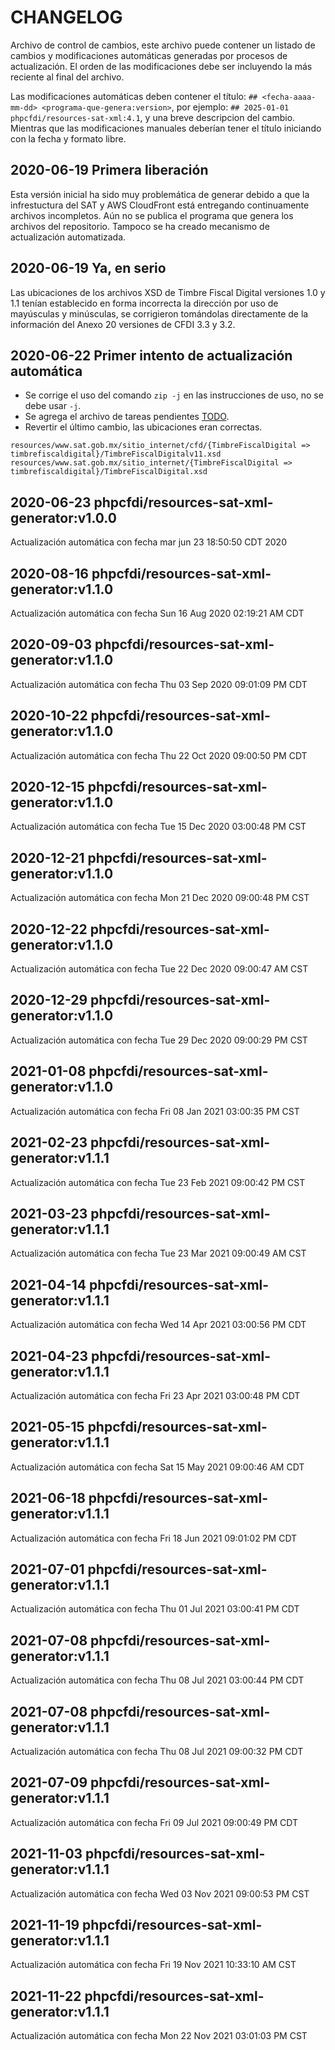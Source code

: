 # CHANGELOG

Archivo de control de cambios, este archivo puede contener un listado de cambios y modificaciones automáticas generadas por procesos de actualización. El orden de las modificaciones debe ser incluyendo la más reciente al final del archivo.

Las modificaciones automáticas deben contener el título: `## <fecha-aaaa-mm-dd> <programa-que-genera:version>`, por ejemplo: `## 2025-01-01 phpcfdi/resources-sat-xml:4.1`, y una breve descripcion del cambio. Mientras que las modificaciones manuales deberían tener el título iniciando con la fecha y formato libre.

## 2020-06-19 Primera liberación

Esta versión inicial ha sido muy problemática de generar debido a que la infrestuctura del SAT y AWS CloudFront está entregando continuamente archivos incompletos. Aún no se publica el programa que genera los archivos del repositorio. Tampoco se ha creado mecanismo de actualización automatizada.

## 2020-06-19 Ya, en serio

Las ubicaciones de los archivos XSD de Timbre Fiscal Digital versiones 1.0 y 1.1 tenían establecido en forma incorrecta la dirección por uso de mayúsculas y minúsculas, se corrigieron tomándolas directamente de la información del Anexo 20 versiones de CFDI 3.3 y 3.2.

## 2020-06-22 Primer intento de actualización automática

- Se corrige el uso del comando `zip -j` en las instrucciones de uso, no se debe usar `-j`.
- Se agrega el archivo de tareas pendientes [TODO](TODO.md).
- Revertir el último cambio, las ubicaciones eran correctas.

```text
resources/www.sat.gob.mx/sitio_internet/cfd/{TimbreFiscalDigital => timbrefiscaldigital}/TimbreFiscalDigitalv11.xsd
resources/www.sat.gob.mx/sitio_internet/{TimbreFiscalDigital => timbrefiscaldigital}/TimbreFiscalDigital.xsd
```

## 2020-06-23 phpcfdi/resources-sat-xml-generator:v1.0.0 

Actualización automática con fecha mar jun 23 18:50:50 CDT 2020

## 2020-08-16 phpcfdi/resources-sat-xml-generator:v1.1.0 

Actualización automática con fecha Sun 16 Aug 2020 02:19:21 AM CDT

## 2020-09-03 phpcfdi/resources-sat-xml-generator:v1.1.0 

Actualización automática con fecha Thu 03 Sep 2020 09:01:09 PM CDT

## 2020-10-22 phpcfdi/resources-sat-xml-generator:v1.1.0 

Actualización automática con fecha Thu 22 Oct 2020 09:00:50 PM CDT

## 2020-12-15 phpcfdi/resources-sat-xml-generator:v1.1.0 

Actualización automática con fecha Tue 15 Dec 2020 03:00:48 PM CST

## 2020-12-21 phpcfdi/resources-sat-xml-generator:v1.1.0 

Actualización automática con fecha Mon 21 Dec 2020 09:00:48 PM CST

## 2020-12-22 phpcfdi/resources-sat-xml-generator:v1.1.0 

Actualización automática con fecha Tue 22 Dec 2020 09:00:47 AM CST

## 2020-12-29 phpcfdi/resources-sat-xml-generator:v1.1.0 

Actualización automática con fecha Tue 29 Dec 2020 09:00:29 PM CST

## 2021-01-08 phpcfdi/resources-sat-xml-generator:v1.1.0 

Actualización automática con fecha Fri 08 Jan 2021 03:00:35 PM CST

## 2021-02-23 phpcfdi/resources-sat-xml-generator:v1.1.1 

Actualización automática con fecha Tue 23 Feb 2021 09:00:42 PM CST

## 2021-03-23 phpcfdi/resources-sat-xml-generator:v1.1.1 

Actualización automática con fecha Tue 23 Mar 2021 09:00:49 AM CST

## 2021-04-14 phpcfdi/resources-sat-xml-generator:v1.1.1 

Actualización automática con fecha Wed 14 Apr 2021 03:00:56 PM CDT

## 2021-04-23 phpcfdi/resources-sat-xml-generator:v1.1.1 

Actualización automática con fecha Fri 23 Apr 2021 03:00:48 PM CDT

## 2021-05-15 phpcfdi/resources-sat-xml-generator:v1.1.1 

Actualización automática con fecha Sat 15 May 2021 09:00:46 AM CDT

## 2021-06-18 phpcfdi/resources-sat-xml-generator:v1.1.1 

Actualización automática con fecha Fri 18 Jun 2021 09:01:02 PM CDT

## 2021-07-01 phpcfdi/resources-sat-xml-generator:v1.1.1 

Actualización automática con fecha Thu 01 Jul 2021 03:00:41 PM CDT

## 2021-07-08 phpcfdi/resources-sat-xml-generator:v1.1.1 

Actualización automática con fecha Thu 08 Jul 2021 03:00:44 PM CDT

## 2021-07-08 phpcfdi/resources-sat-xml-generator:v1.1.1 

Actualización automática con fecha Thu 08 Jul 2021 09:00:32 PM CDT

## 2021-07-09 phpcfdi/resources-sat-xml-generator:v1.1.1 

Actualización automática con fecha Fri 09 Jul 2021 09:00:49 PM CDT

## 2021-11-03 phpcfdi/resources-sat-xml-generator:v1.1.1 

Actualización automática con fecha Wed 03 Nov 2021 09:00:53 PM CST

## 2021-11-19 phpcfdi/resources-sat-xml-generator:v1.1.1 

Actualización automática con fecha Fri 19 Nov 2021 10:33:10 AM CST

## 2021-11-22 phpcfdi/resources-sat-xml-generator:v1.1.1 

Actualización automática con fecha Mon 22 Nov 2021 03:01:03 PM CST
